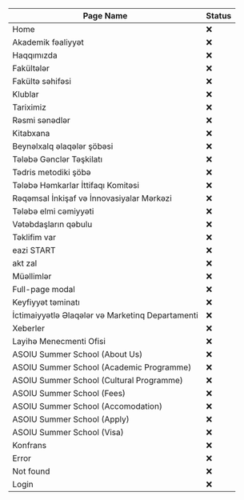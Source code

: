 | Page Name                                        | Status  |
|--------------------------------------------------|---------|
| Home                                             | ❌      |
| Akademik fəaliyyət                               | ❌      |
| Haqqımızda                                       | ❌      |
| Fakültələr                                       | ❌      |
| Fakültə səhifəsi                                 | ❌      |
| Klublar                                          | ❌      |
| Tariximiz                                        | ❌      |
| Rəsmi sənədlər                                   | ❌      |
| Kitabxana                                        | ❌      |
| Beynəlxalq əlaqələr şöbəsi                       | ❌      |
| Tələbə Gənclər Təşkilatı                         | ❌      |
| Tədris metodiki şöbə                             | ❌      |
| Tələbə Həmkarlar İttifaqı Komitəsi               | ❌      |
| Rəqəmsal İnkişaf və İnnovasiyalar Mərkəzi        | ❌      |
| Tələbə elmi cəmiyyəti                            | ❌      |
| Vətəbdaşların qəbulu                             | ❌      |
| Təklifim var                                     | ❌      |
| eazi START                                       | ❌      |
| akt zal                                          | ❌      |
| Müəllimlər                                       | ❌      |
| Full-page modal                                  | ❌      |
| Keyfiyyət təminatı                               | ❌      |
| İctimaiyyətlə Əlaqələr və Marketinq Departamenti | ❌      |
| Xeberler                                         | ❌      |
| Layihə Menecmenti Ofisi                          | ❌      |
| ASOIU Summer School (About Us)                   | ❌      |
| ASOIU Summer School (Academic Programme)         | ❌      |
| ASOIU Summer School (Cultural Programme)         | ❌      |
| ASOIU Summer School (Fees)                       | ❌      |
| ASOIU Summer School (Accomodation)               | ❌      |
| ASOIU Summer School (Apply)                      | ❌      |
| ASOIU Summer School (Visa)                       | ❌      |
| Konfrans                                         | ❌      |
| Error                                            | ❌      |
| Not found                                        | ❌      |
| Login                                            | ❌      |
